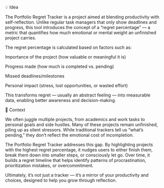 💡 Idea

The Portfolio Regret Tracker is a project aimed at blending productivity with self-reflection. Unlike regular task managers that only show deadlines and progress, this tool introduces the concept of a “regret percentage” — a metric that quantifies how much emotional or mental weight an unfinished project carries.

The regret percentage is calculated based on factors such as:

Importance of the project (how valuable or meaningful it is)

Progress made (how much is completed vs. pending)

Missed deadlines/milestones

Personal impact (stress, lost opportunities, or wasted effort)

This transforms regret — usually an abstract feeling — into measurable data, enabling better awareness and decision-making.

📌 Context

We often juggle multiple projects, from academics and work tasks to personal goals and side hustles. Many of these projects remain unfinished, piling up as silent stressors. While traditional trackers tell us “what’s pending,” they don’t reflect the emotional cost of incompletion.

The Portfolio Regret Tracker addresses this gap. By highlighting projects with the highest regret percentage, it nudges users to either finish them, break them down into smaller steps, or consciously let go. Over time, it builds a regret timeline that helps identify patterns of procrastination, prioritization mistakes, or overcommitment.

Ultimately, it’s not just a tracker — it’s a mirror of your productivity and choices, designed to help you grow through reflection.
